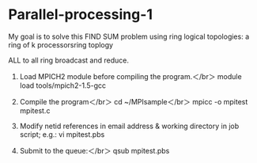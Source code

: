 # Parallel-processing-1
My goal is to solve this FIND SUM problem using ring logical topologies: a ring of k processorsring toplogy

ALL to all ring broadcast and reduce.


1. Load MPICH2 module before compiling the program.＜/br＞
   module load tools/mpich2-1.5-gcc

2. Compile the program＜/br＞
   cd ~/MPIsample＜/br＞
   mpicc -o mpitest mpitest.c
   
3. Modify netid references in email address & working directory in job script; e.g.: vi mpitest.pbs

4. Submit to the queue:＜/br＞
   qsub mpitest.pbs
